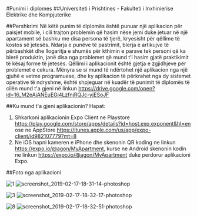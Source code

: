 #Punimi i diplomes 
##Universiteti i Prishtines - Fakulteti i Inxhinierise Elektrike dhe Kompjuterike

##Pershkrimi
Në këtë punim të diplomës është punuar një aplikacion për paisjet mobile, i cili trajton problemin që hasim nëse jemi duke jetuar në një apartament së bashku me disa persona të tjerë, kryesisht për qëllime të kostos së jetesës. Ndarja e punëve të pastrimit, blerja e artikujve të përbashkët dhe llogaritja e shumës për kthimin e parave tek personi që ka blerë produktin, janë disa nga problemet që mund t’i hasim gjatë praktikimit të kësaj forme të jetesës. Qëllimi i aplikacionit është gjetja e zgjidhjeve për problemet e cekura. Mënyra se si mund të ndërtohet një aplikacion nga një gjuhë e vetme programuese, dhe ky aplikacion të përkrahet nga dy sistemet operative të
ndryshme, është shpjeguar në kuadër të punimit të diplomës të cilën mund t'a gjeni në linkun https://drive.google.com/open?id=16_M2eAjANEuEGj4LzfnjRQJc-yjESoJF

##Ku mund t'a gjeni aplikacionin?
Hapat:
1. Shkarkoni aplikacionin Expo Client ne Playstore https://play.google.com/store/apps/details?id=host.exp.exponent&hl=en ose ne AppStore https://itunes.apple.com/us/app/expo-client/id982107779?mt=8
2. Ne iOS hapni kameren e iPhone dhe skenonin QR koding ne linkun https://expo.io/@agon/MyApartment, kurse ne Android skenonin kodin ne linkun https://expo.io/@agon/MyApartment duke perdorur aplikacioni Expo.

##Foto nga aplikacioni

![1](https://user-images.githubusercontent.com/27411538/53511265-4fe43b00-3ac0-11e9-99e0-ce95ad8515f6.jpg)
![screenshot_2019-02-17-18-31-14-photoshop](https://user-images.githubusercontent.com/27411538/53511284-5f638400-3ac0-11e9-86f3-c2cbafb5caad.jpg)

![3](https://user-images.githubusercontent.com/27411538/53511336-83bf6080-3ac0-11e9-874a-ad71978543e8.jpg)
![screenshot_2019-02-17-18-32-17-photoshop](https://user-images.githubusercontent.com/27411538/53511385-9f2a6b80-3ac0-11e9-9ece-375167d15414.jpg)

![8](https://user-images.githubusercontent.com/27411538/53511360-920d7c80-3ac0-11e9-8af7-365d0cebb3f4.jpg)
![screenshot_2019-02-17-18-32-51-photoshop](https://user-images.githubusercontent.com/27411538/53511397-a487b600-3ac0-11e9-8ef1-1ad14427aeda.jpg)
